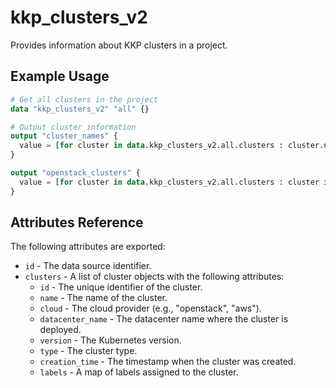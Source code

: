 # kkp_clusters_v2

Provides information about KKP clusters in a project.

## Example Usage

```terraform
# Get all clusters in the project
data "kkp_clusters_v2" "all" {}

# Output cluster information
output "cluster_names" {
  value = [for cluster in data.kkp_clusters_v2.all.clusters : cluster.name]
}

output "openstack_clusters" {
  value = [for cluster in data.kkp_clusters_v2.all.clusters : cluster if cluster.cloud == "openstack"]
}
```

## Attributes Reference

The following attributes are exported:

- `id` - The data source identifier.
- `clusters` - A list of cluster objects with the following attributes:
  - `id` - The unique identifier of the cluster.
  - `name` - The name of the cluster.
  - `cloud` - The cloud provider (e.g., "openstack", "aws").
  - `datacenter_name` - The datacenter name where the cluster is deployed.
  - `version` - The Kubernetes version.
  - `type` - The cluster type.
  - `creation_time` - The timestamp when the cluster was created.
  - `labels` - A map of labels assigned to the cluster.